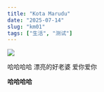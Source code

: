 ```yaml
---
title: "Kota Marudu"
date: "2025-07-14"
slug: "km01"
tags: ["生活", "测试"]
---
```

![](https://prod-files-secure.s3.us-west-2.amazonaws.com/112d0858-5090-4d34-a606-b75eb8d65fd2/c7b45876-473c-4fb6-85d3-cb84a84bfc51/1000201235.jpg?X-Amz-Algorithm=AWS4-HMAC-SHA256&X-Amz-Content-Sha256=UNSIGNED-PAYLOAD&X-Amz-Credential=ASIAZI2LB466SF5S3BAS%2F20250724%2Fus-west-2%2Fs3%2Faws4_request&X-Amz-Date=20250724T174939Z&X-Amz-Expires=3600&X-Amz-Security-Token=IQoJb3JpZ2luX2VjEAkaCXVzLXdlc3QtMiJHMEUCIF4xjPcsWziMaFkHpl2TVyaR1kLtmiPxmu7qiBwLQWXgAiEAuCRMG4866PTXHkIbkokRpWnmDU2uzDK5ffNFHz3NZjQq%2FwMIMRAAGgw2Mzc0MjMxODM4MDUiDKa36mBOX9wP7VJspircAz87KpIYiNzD%2FfQWiPbXukK1b428xwAJxcmNGADUF8%2FkAjphB%2F7qTeb%2BzcnxrXnPxFeUkh16VIT2j4wqPPNNbamPGA6qZEPeAXh0DOwft7SgFhcsWgZNh4IhJfyvn45xc8KAMHtnmW%2BTuKiKkNPDtVyaUJUru%2Btnomplfq0gLVZbfJg8fXJst29r%2Bps%2FFdZ1rZ9oed7NvrjeyZSfEgKxLzYyjmZTiWXPkvTfPSI5%2Bu7lJn94JfubIIFiBwAret5iu7kTkMotdue%2BW1vIl0szKKKHzPxfVSoRNuGHZsFl771L60cr7kraQLuQj%2BbDIeze1r2VGxsRS7OVBmg6pCj%2FfMS%2BAAQTBFgqEQVzb%2FfkggBFSCcCyqE3SbuVD8P6f%2Fp40FgMQEjCIlO6HYyaP2vCG4F30o49CeCqw5UTUffb3y1GWC46fuWDsXiLd6FKAYbO5fSTCCZNzpqdHqo9q3ygKaehOgcVgh1mcH6h8ViVAhE5v2qOVMjXwB7fqPlW%2B%2Flp7qQrOcEzUxMq9CULumCZYKes6ZansGdy83jBLKBPe4NGYikIppLPzt6NLarTRDyT00J41Bppk4hvH7HiZnlGebsVtxshXwOO7VH6dS3aKoFcPAtpcdABcc6pc8nnMI%2B7icQGOqUBrNHtzm8q6hyxvd3oOWcVcKZdYIUqhhD9aqgbSLKLhGmq2uRvPMUBoWa3fMKrpd3ix3JcQulW4XNiQGdfniZ5YqXqmy2rAsGhw1EpVHFSi25klJBWJ8%2FviTOFx3Sx6iGTAH2KvlZyQdNEGGOvx8nRXOoT0sDDoImpC4rySB0FEdOLUykLB4UeH%2Ft6y0q0SCZW951iZpEjBI1dvNmI%2F8lz1yZbmync&X-Amz-Signature=db6b9a73d1dd917c3dac9b6d68209097b9a9a48b48014cf2d540f6a1492f1003&X-Amz-SignedHeaders=host&x-amz-checksum-mode=ENABLED&x-id=GetObject)


哈哈哈哈  漂亮的好老婆  爱你爱你


**哈哈哈哈**

